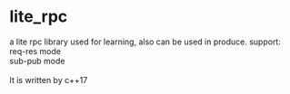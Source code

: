 # lite_rpc
a lite rpc library used for learning, also can be used in produce. support:
</br>req-res mode
</br>sub-pub mode
</br>
</br>It is written by c++17

